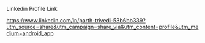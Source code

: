 Linkedin Profile Link

https://www.linkedin.com/in/parth-trivedi-53b6bb339?utm_source=share&utm_campaign=share_via&utm_content=profile&utm_medium=android_app
